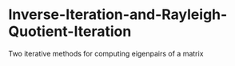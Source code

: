 # Inverse-Iteration-and-Rayleigh-Quotient-Iteration
Two iterative methods for computing eigenpairs of a matrix
